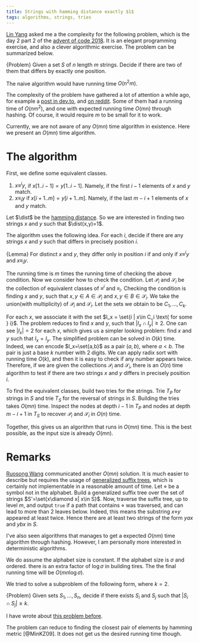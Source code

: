 ```yaml
---
title: Strings with hamming distance exactly $1$
tags: algorithms, strings, tries
---
```


[Lin Yang](http://darktef.github.io/) asked me a the complexity for the following problem, which is the day 2 part 2 of the [advent of code 2018](https://adventofcode.com/2018). It is an elegant programming exercise, and also a clever algorithmic exercise. The problem can be summarized below. 

{Problem}
    Given a set $S$ of $n$ length $m$ strings. Decide if there are two of them that differs by exactly one position.

The naive algorithm would have running time $O(n^2m)$.

The complexity of the problem have gathered a lot of attention a while ago, for example a [post in dev.to]( https://dev.to/conectado/advent-of-code-day-2-part-2-complexity-556l), and [on reddit](https://www.reddit.com/r/adventofcode/comments/a2damm/2018_day2_part_2_a_linear_time_solution/). Some of them had a running time of $O(nm^2)$, and one with expected running time $O(mn)$ through hashing. Of course, it would require $m$ to be small for it to work. 

Currently, we are not aware of any $O(mn)$ time algorithm in existence. Here we present an $O(mn)$ time algorithm. 

# The algorithm

First, we define some equivalent classes. 

1. $x\equiv^i y$, if $x[1..i-1]=y[1..i-1]$. Namely, if the first $i-1$ elements of $x$ and $y$ match.
2. $x\equiv_i y$ if $x[i+1..m]=y[i+1..m]$. Namely, if the last $m-i+1$ elements of $x$ and $y$ match.

Let $\dist$ be the [hamming distance](https://en.wikipedia.org/wiki/Hamming_distance). So we are interested in finding two strings $x$ and $y$ such that $\dist(x,y)=1$.

The algorithm uses the following idea. For each $i$, decide if there are any strings $x$ and $y$ such that differs in precisely position $i$. 

{Lemma}
    For distinct $x$ and $y$, they differ only in position $i$ if and only if $x\equiv^i y$ and $x\equiv_i y$.

The running time is $m$ times the running time of checking the above condition. Now we consider how to check the condition.
Let $\mathcal{P}_i$ and $\mathcal{S}_i$ be the collection of equivalent classes of $\equiv^i$ and $\equiv_i$. Checking the condition is finding $x$ and $y$, such that $x,y\in A\in \mathcal{P}_i$ and $x,y\in B\in \mathcal{S}_i$. 
We take the union(with multiplicity) of $\mathcal{P}_i$ and $\mathcal{S}_i$. Let the sets we obtain to be $C_1,\ldots,C_k$.

For each $x$, we associate it with the set $I_x = \set{i | x\in C_i \text{ for some } i}$.
The problem reduces to find $x$ and $y$, such that $|I_x \cap I_y|\geq 2$.  One can see $|I_x|=2$ for each $x$, which gives us a simpler looking problem: find $x$ and $y$ such that $I_x=I_y$. The simplified problem can be solved in $O(k)$ time. 
Indeed, we can encode $I_x=\set{a,b}$ as a pair $(a,b)$, where $a<b$. The pair is just a base $k$ number with $2$ digits. We can apply radix sort with running time $O(k)$, and then it is easy to check if any number appears twice. 
Therefore, if we are given the collections $\mathcal{P}_i$ and $\mathcal{S}_i$, there is an $O(n)$ time algorithm to test if there are two strings $x$ and $y$ differs in precisely position $i$.

To find the equivalent classes, build two tries for the strings. Trie $T_P$ for strings in $S$ and trie $T_S$ for the reversal of strings in $S$. Building the tries takes $O(mn)$ time. Inspect the nodes at depth $i-1$ in $T_P$ and nodes at depth $m-i+1$ in $T_S$ to recover $\mathcal{P}_i$ and $\mathcal{S}_i$ in $O(n)$ time. 

Together, this gives us an algorithm that runs in $O(mn)$ time. This is the best possible, as the input size is already $O(mn)$.

# Remarks

[Ruosong Wang](https://dblp.uni-trier.de/pers/hd/w/Wang:Ruosong) communicated another $O(mn)$ solution. It is much easier to describe but requires the usage of [generalized suffix trees](https://en.wikipedia.org/wiki/Generalized_suffix_tree), which is certainly not implementable in a reasonable amount of time.
Let $\diamond$ be a symbol not in the alphabet. Build a generalized suffix tree over the set of strings $S'=\set{x\diamond x| x\in S}$. Now, traverse the suffix tree, up to level $m$, and output `true` if a path that contains $\diamond$ was traversed, and can lead to more than $2$ leaves below. Indeed, this means the substring $x\diamond y$ appeared at least twice. Hence there are at least two strings of the form $yax$ and $ybx$ in $S$.

I've also seen algorithms that manages to get a expected $O(nm)$ time algorithm through hashing. However, I am personally more interested in deterministic algorithms.

We do assume the alphabet size is constant. If the alphabet size is $\sigma$ and ordered. there is an extra factor of $\log \sigma$ in building tires. The the final running time will be $O(mn\log \sigma)$. 

We tried to solve a subproblem of the following form, where $k=2$.

{Problem}
    Given sets $S_1,\ldots,S_n$, decide if there exists $S_i$ and $S_j$ such that $|S_i\cap S_j|\geq k$.

I have wrote about [this problem before](/posts/2015-02-08-two-problem-related-to-sequence-of-sets.html).

The problem can reduce to finding the closest pair of elements by hamming metric [@MinKZ09]. It does not get us the desired running time though. 
